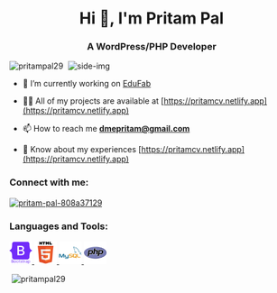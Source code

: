 <h1 align="center">Hi 👋, I'm Pritam Pal</h1>
<h3 align="center">A WordPress/PHP Developer</h3>

<img align="right" alt="side-img" width="400" src="https://img.freepik.com/free-photo/3d-rendering-kid-playing-digital-game_23-2150898496.jpg?t=st=1706712566~exp=1706716166~hmac=c126e8336852b2a3279b476a9f435e4e2782ccdbbb78260e12a74fc7633d9e3a&w=740">

<p align="left"> <img src="https://komarev.com/ghpvc/?username=pritampal29&label=Profile%20views&color=0e75b6&style=flat" alt="pritampal29" /> </p>

- 🔭 I’m currently working on [EduFab](https://edifab.in)

- 👨‍💻 All of my projects are available at [https://pritamcv.netlify.app](https://pritamcv.netlify.app)

- 📫 How to reach me **dmepritam@gmail.com**

- 📄 Know about my experiences [https://pritamcv.netlify.app](https://pritamcv.netlify.app)

<h3 align="left">Connect with me:</h3>
<p align="left">
<a href="https://linkedin.com/in/pritam-pal-808a37129" target="blank"><img align="center" src="https://raw.githubusercontent.com/rahuldkjain/github-profile-readme-generator/master/src/images/icons/Social/linked-in-alt.svg" alt="pritam-pal-808a37129" height="30" width="40" /></a>
</p>

<h3 align="left">Languages and Tools:</h3>
<p align="left"> <a href="https://getbootstrap.com" target="_blank" rel="noreferrer"> <img src="https://raw.githubusercontent.com/devicons/devicon/master/icons/bootstrap/bootstrap-plain-wordmark.svg" alt="bootstrap" width="40" height="40"/> </a> <a href="https://www.w3.org/html/" target="_blank" rel="noreferrer"> <img src="https://raw.githubusercontent.com/devicons/devicon/master/icons/html5/html5-original-wordmark.svg" alt="html5" width="40" height="40"/> </a> <a href="https://www.mysql.com/" target="_blank" rel="noreferrer"> <img src="https://raw.githubusercontent.com/devicons/devicon/master/icons/mysql/mysql-original-wordmark.svg" alt="mysql" width="40" height="40"/> </a> <a href="https://www.php.net" target="_blank" rel="noreferrer"> <img src="https://raw.githubusercontent.com/devicons/devicon/master/icons/php/php-original.svg" alt="php" width="40" height="40"/> </a> </p>

<p>&nbsp;<img align="center" src="https://github-readme-stats.vercel.app/api?username=pritampal29&show_icons=true&locale=en" alt="pritampal29" /></p>
